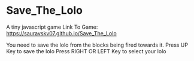 # Save_The_Lolo
A tiny javascript game
Link To Game: https://sauravskv07.github.io/Save_The_Lolo

You need to save the lolo from the blocks being fired towards it.
Press UP Key to save the lolo
Press RIGHT OR LEFT Key to select your lolo
